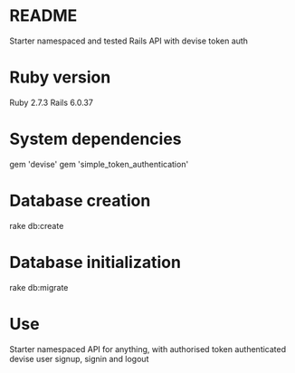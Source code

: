 # README

Starter namespaced and tested Rails API with devise token auth

# Ruby version

Ruby 2.7.3
Rails 6.0.37

#  System dependencies

gem 'devise'
gem 'simple_token_authentication'

#  Database creation

rake db:create

# Database initialization

rake db:migrate

# Use

Starter namespaced API for anything, with authorised token authenticated devise user signup, signin and logout
